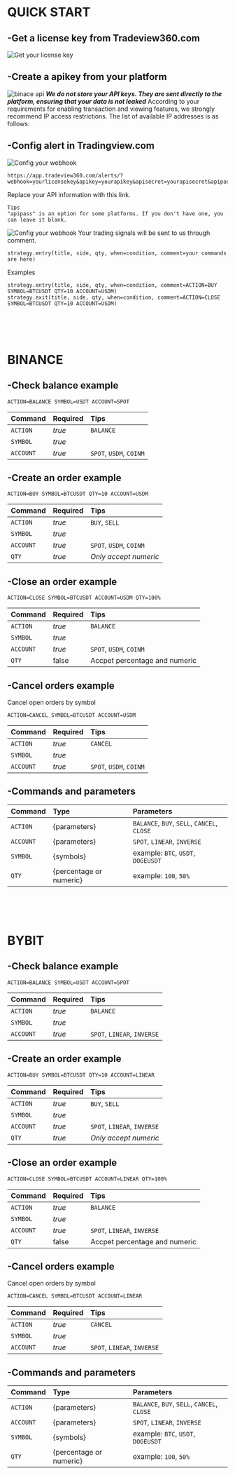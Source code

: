# QUICK START

## -Get a license key from Tradeview360.com
![Get your license key](_images/1.png)
## -Create a apikey from your platform
![binace api](_images/2.png)
***We do not store your API keys. They are sent directly to the platform, ensuring that your data is not leaked***
According to your requirements for enabling transaction and viewing features, we strongly recommend IP access restrictions. The list of available IP addresses is as follows:
## -Config alert in Tradingview.com
![Config your webhook](_images/3.png)
```
https://app.tradeview360.com/alerts/?webhook=yourlicensekey&apikey=yourapikey&apisecret=yourapisecret&apipass=yourapipass
```
Replace your API information with this link.

```
Tips
"apipass" is an option for some platforms. If you don't have one, you can leave it blank.
```

![Config your webhook](_images/4.png)
Your trading signals will be sent to us through comment.
```pinescript
strategy.entry(title, side, qty, when=condition, comment=your commands are here)
```

Examples
```pinescript
strategy.entry(title, side, qty, when=condition, comment=ACTION=BUY SYMBOL=BTCUSDT QTY=10 ACCOUNT=USDM)
strategy.exit(title, side, qty, when=condition, comment=ACTION=CLOSE SYMBOL=BTCUSDT QTY=10 ACCOUNT=USDM)
```
<br/>
<br/>
<br/>

# BINANCE
## -Check balance example
```
ACTION=BALANCE SYMBOL=USDT ACCOUNT=SPOT
```
| Command | Required | Tips  |
| :----   | :----    | :---- |
| `ACTION` | *true* | `BALANCE`|
| `SYMBOL` | *true* | |
| `ACCOUNT` | *true* | `SPOT`, `USDM`, `COINM` | 

## -Create an order example

```
ACTION=BUY SYMBOL=BTCUSDT QTY=10 ACCOUNT=USDM
```
| Command | Required | Tips  |
| :----   | :----    | :---- |
| `ACTION` | *true* | `BUY`, `SELL`|
| `SYMBOL` | *true* | |
| `ACCOUNT` | *true* | `SPOT`, `USDM`, `COINM` |
| `QTY` | *true* | *Only accept numeric* |  

## -Close an order example

```
ACTION=CLOSE SYMBOL=BTCUSDT ACCOUNT=USDM QTY=100%
```
| Command | Required | Tips  |
| :----   | :----    | :---- |
| `ACTION` | *true* | `BALANCE`|
| `SYMBOL` | *true* | |
| `ACCOUNT` | *true* | `SPOT`, `USDM`, `COINM` |
| `QTY`| false | Accpet percentage and numeric |
## -Cancel orders example

Cancel open orders by symbol
```
ACTION=CANCEL SYMBOL=BTCUSDT ACCOUNT=USDM
```
| Command | Required | Tips  |
| :----   | :----    | :---- |
| `ACTION` | *true* | `CANCEL`|
| `SYMBOL` | *true* | |
| `ACCOUNT` | *true* | `SPOT`, `USDM`, `COINM` |

## -Commands and parameters

| Command | Type   | Parameters |
|  :----  | :----  | :---- |
| `ACTION`  | {parameters} | `BALANCE`, `BUY`, `SELL`, `CANCEL`, `CLOSE` |
| `ACCOUNT` | {parameters} | `SPOT`, `LINEAR`, `INVERSE` |
| `SYMBOL`  | {symbols} | example: `BTC`, `USDT`, `DOGEUSDT`  |
| `QTY`     | {percentage or numeric} | example: `100`, `50%` | 

<br/>
<br/>
<br/>

# BYBIT

## -Check balance example
```
ACTION=BALANCE SYMBOL=USDT ACCOUNT=SPOT
```
| Command | Required | Tips  |
| :----   | :----    | :---- |
| `ACTION` | *true* | `BALANCE`|
| `SYMBOL` | *true* | |
| `ACCOUNT` | *true* | `SPOT`, `LINEAR`, `INVERSE` | 

## -Create an order example

```
ACTION=BUY SYMBOL=BTCUSDT QTY=10 ACCOUNT=LINEAR
```
| Command | Required | Tips  |
| :----   | :----    | :---- |
| `ACTION` | *true* | `BUY`, `SELL`|
| `SYMBOL` | *true* | |
| `ACCOUNT` | *true* | `SPOT`, `LINEAR`, `INVERSE` |
| `QTY` | *true* | *Only accept numeric* |  

## -Close an order example

```
ACTION=CLOSE SYMBOL=BTCUSDT ACCOUNT=LINEAR QTY=100%
```
| Command | Required | Tips  |
| :----   | :----    | :---- |
| `ACTION` | *true* | `BALANCE`|
| `SYMBOL` | *true* | |
| `ACCOUNT` | *true* | `SPOT`, `LINEAR`, `INVERSE` |
| `QTY`| false | Accpet percentage and numeric |

## -Cancel orders example

Cancel open orders by symbol
```
ACTION=CANCEL SYMBOL=BTCUSDT ACCOUNT=LINEAR
```
| Command | Required | Tips  |
| :----   | :----    | :---- |
| `ACTION` | *true* | `CANCEL`|
| `SYMBOL` | *true* | |
| `ACCOUNT` | *true* | `SPOT`, `LINEAR`, `INVERSE` |

## -Commands and parameters

| Command | Type   | Parameters |
|  :----  | :----  | :---- |
| `ACTION`  | {parameters} | `BALANCE`, `BUY`, `SELL`, `CANCEL`, `CLOSE` |
| `ACCOUNT` | {parameters} | `SPOT`, `LINEAR`, `INVERSE` |
| `SYMBOL`  | {symbols} | example: `BTC`, `USDT`, `DOGEUSDT`  |
| `QTY`     | {percentage or numeric} | example: `100`, `50%` | 